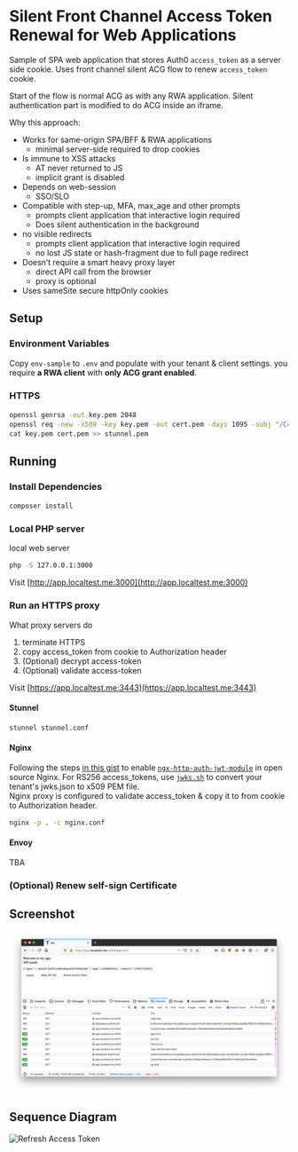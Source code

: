 # Silent Front Channel Access Token Renewal for Web Applications 
Sample of SPA web application that stores Auth0 `access_token` as a server side cookie. 
Uses front channel silent ACG flow to renew `access_token` cookie. 

Start of the flow is normal ACG as with any RWA application. 
Silent authentication part is modified to do ACG inside an iframe. 

Why this approach:

* Works for same-origin SPA/BFF & RWA applications 
    * minimal server-side required to drop cookies
* Is immune to XSS attacks
    * AT never returned to JS
    * implicit grant is disabled 
* Depends on web-session 
    * SSO/SLO
* Compatible with step-up, MFA, max_age and other prompts
    * prompts client application that interactive login required 
    * Does silent authentication in the background
* no visible redirects
    * prompts client application that interactive login required
    * no lost JS state or hash-fragment due to full page redirect 
* Doesn’t require a smart heavy proxy layer 
    * direct API call from the browser
    * proxy is optional 
* Uses sameSite secure httpOnly cookies 

## Setup
### Environment Variables
Copy `env-sample` to `.env` and populate with your tenant & client settings. you require **a RWA client** with **only ACG grant enabled**. 

### HTTPS
```bash
openssl genrsa -out key.pem 2048
openssl req -new -x509 -key key.pem -out cert.pem -days 1095 -subj "/C=AU/ST=NSW/L=Sydney/O=Auth0/OU=Professional Services/CN=app.localtest.me"
cat key.pem cert.pem >> stunnel.pem
```

## Running

### Install Dependencies
```bash
composer install
```

### Local PHP server
local web server
```bash
php -S 127.0.0.1:3000
```
Visit [http://app.localtest.me:3000](http://app.localtest.me:3000)

### Run an HTTPS proxy
What proxy servers do 
1. terminate HTTPS
2. copy access_token from cookie to Authorization header 
3. (Optional) decrypt access-token
4. (Optional) validate access-token

Visit [https://app.localtest.me:3443](https://app.localtest.me:3443)

#### Stunnel
```bash
stunnel stunnel.conf
```

#### Nginx
Following the steps [in this gist](https://gist.github.com/abbaspour/af8dff3b297b0fcc6ba7c625c2d7c0a3) to enable [`ngx-http-auth-jwt-module`](https://github.com/TeslaGov/ngx-http-auth-jwt-module) in open source Nginx.
For RS256 access_tokens, use [`jwks.sh`](https://github.com/abbaspour/auth0-bash/blob/master/discovery/jwks.sh) to convert your tenant's jwks.json to x509 PEM file.  
Nginx proxy is configured to validate access_token & copy it to from cookie to Authorization header.
 
```bash
nginx -p . -c nginx.conf
```

#### Envoy
TBA


### (Optional) Renew self-sign Certificate 

#### 
## Screenshot
![firefox](./screenshots/firefox.png)

## Sequence Diagram

![Refresh Access Token](https://www.websequencediagrams.com/files/render?link=M7pxooV30G0D09HacwAK4mEvp5IdPj9CrLrFIMrJQ6gZTvxlNsXiTahfy3bPNPb5)
